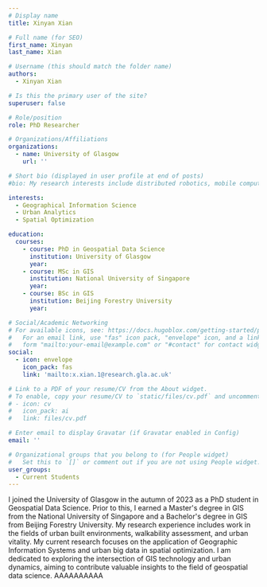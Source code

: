 ```yaml
---
# Display name
title: Xinyan Xian

# Full name (for SEO)
first_name: Xinyan
last_name: Xian

# Username (this should match the folder name)
authors:
  - Xinyan Xian

# Is this the primary user of the site?
superuser: false

# Role/position
role: PhD Researcher

# Organizations/Affiliations
organizations:
  - name: University of Glasgow
    url: ''

# Short bio (displayed in user profile at end of posts)
#bio: My research interests include distributed robotics, mobile computing and programmable matter.

interests:
  - Geographical Information Science
  - Urban Analytics
  - Spatial Optimization

education:
  courses:
    - course: PhD in Geospatial Data Science
      institution: University of Glasgow
      year: 
    - course: MSc in GIS
      institution: National University of Singapore
      year: 
    - course: BSc in GIS
      institution: Beijing Forestry University
      year: 

# Social/Academic Networking
# For available icons, see: https://docs.hugoblox.com/getting-started/page-builder/#icons
#   For an email link, use "fas" icon pack, "envelope" icon, and a link in the
#   form "mailto:your-email@example.com" or "#contact" for contact widget.
social:
  - icon: envelope
    icon_pack: fas
    link: 'mailto:x.xian.1@research.gla.ac.uk'

# Link to a PDF of your resume/CV from the About widget.
# To enable, copy your resume/CV to `static/files/cv.pdf` and uncomment the lines below.
# - icon: cv
#   icon_pack: ai
#   link: files/cv.pdf

# Enter email to display Gravatar (if Gravatar enabled in Config)
email: ''

# Organizational groups that you belong to (for People widget)
#   Set this to `[]` or comment out if you are not using People widget.
user_groups:
  - Current Students
---
```


I joined the University of Glasgow in the autumn of 2023 as a PhD student in Geospatial Data Science. Prior to this, I earned a Master's degree in GIS from the National University of Singapore and a Bachelor's degree in GIS from Beijing Forestry University. My research experience includes work in the fields of urban built environments, walkability assessment, and urban vitality.
My current research focuses on the application of Geographic Information Systems and urban big data in spatial optimization. I am dedicated to exploring the intersection of GIS technology and urban dynamics, aiming to contribute valuable insights to the field of geospatial data science.
AAAAAAAAAA

